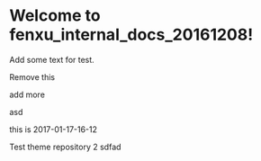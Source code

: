 # Welcome to fenxu_internal_docs_20161208!

Add some text for test.

Remove this

add more

asd

this is 2017-01-17-16-12

Test theme repository
2
sdfad
